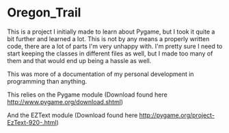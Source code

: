 Oregon_Trail
============
This is a project I initially made to learn about Pygame, but I took it quite a bit further and learned a lot.
This is not by any means a properly written code, there are a lot of parts I'm very unhappy with. I'm pretty sure I need to start keeping the classes in different files as well, but I made too many of them and that would end up being a hassle as well.

This was more of a documentation of my personal development in programming than anything.



This relies on the Pygame module (Download found here http://www.pygame.org/download.shtml) 

And the EZText module (Download found here http://pygame.org/project-EzText-920-.html)

